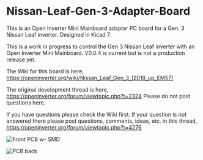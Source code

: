 # Nissan-Leaf-Gen-3-Adapter-Board
This is an Open Inverter Mini Mainboard adapter PC board for a Gen. 3 Nissan Leaf inverter. Designed in Kicad 7.

This is a work in progress to control the Gen 3 Nissan Leaf inverter with an Open Inverter Mini Mainboard.  V0.0.4 is current but is not a production release yet.

The Wiki for this board is here, https://openinverter.org/wiki/Nissan_Leaf_Gen_3_(2018_up_EM57)

The original development thread is here, https://openinverter.org/forum/viewtopic.php?t=2324  Please do not post questions here.

If you have questions please check the Wiki first.  If your question is not answered there please post questions, comments, ideas, etc. in this thread, https://openinverter.org/forum/viewtopic.php?t=4276

![Front PCB w- SMD](https://github.com/jrbe/Nissan-Leaf-Gen-3-Adapter-Board/assets/6788692/2b5dec66-37aa-404f-b1e8-244b5429cfdc)


![PCB back](https://github.com/jrbe/Nissan-Leaf-Gen-3-Adapter-Board/assets/6788692/9cc8530a-e223-4848-81fc-2ac736694190)
